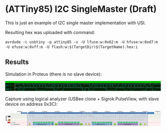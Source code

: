 # (ATTiny85) I2C SingleMaster (Draft)

This is just an example of I2C single master implementation with USI.

Resulting hex was uploaded with command:
```
avrdude -c usbtiny -p attiny85 -v -U lfuse:w:0x62:m -U hfuse:w:0xd7:m -U efuse:w:0xff:m -U flash:w:$(TargetDir)$(TargetName).hex:i
```

## Results

Simulation in Proteus (there is no slave device):

![Proteus simulation](https://github.com/Silvmike/TN85Projects/blob/master/TN85_I2C_SingleMasterDraft/proteus_digital_analyzer.png?raw=true)

Capture using logical analyzer (USBee clone + Sigrok PulseView, with slave device on address 0x3C):

![Proteus simulation](https://github.com/Silvmike/TN85Projects/blob/master/TN85_I2C_SingleMasterDraft/log_analyzer.png?raw=true)
